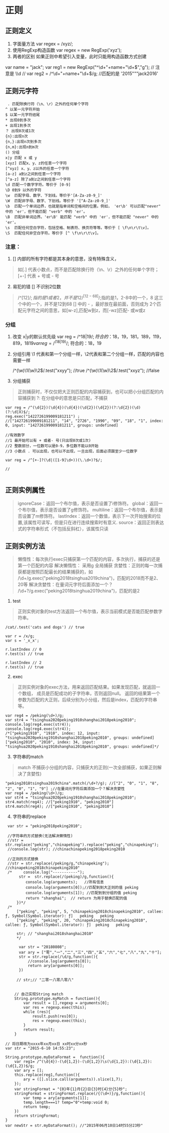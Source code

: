 # 正则

## 正则定义
1. 字面量方法
   var regex = /xyz/;
2. 使用RegExp构造函数
   var regex = new RegExp('xyz');
3. 两者的区别
    如果正则中希望引入变量，此时只能用构造函数方式创建

var name = "jack";
var reg1 = new RegExp("^\\d+"+name+"\\d+$","g"); // 注意是 \\d
//  var reg2 = /^\d+"+name+"\d+$/g; //匹配的是 '2015"""jack2016'
   
 
   
##  正则元字符

     . 匹配除换行符（\n、\r）之外的任何单个字符
    ^ 以某一元字符开始
    $ 以某一元字符结尾
    * 出现0到多次
    + 出现1到多次
    ？ 出现0次或1次
    {n}:出现n次
    {n,}:出现n次到多次
    {n,m}:出现n到m次
    () 分组
    x|y 匹配 x 或 y
    [xyz] 匹配x、y、z的任意一个字符
    [^xyz] x、y、z以外的任意一个字符
    [a-z] a到z之间到任意一个字符
    [^a-z] 除了a到z之间到任意一个字符
    \d 匹配一个数字字符。等价于 [0-9]
    \D 0到9 以外的字符
    \w	匹配字母、数字、下划线。等价于'[A-Za-z0-9_]'
    \W	匹配非字母、数字、下划线。等价于 '[^A-Za-z0-9_]'
    \b	匹配一个单词边界，也就是指单词和空格间的位置。例如， 'er\b' 可以匹配"never" 中的 'er'，但不能匹配 "verb" 中的 'er'。
    \B	匹配非单词边界。'er\B' 能匹配 "verb" 中的 'er'，但不能匹配 "never" 中的 'er'。
    \s	匹配任何空白字符，包括空格、制表符、换页符等等。等价于 [ \f\n\r\t\v]。
    \S	匹配任何非空白字符。等价于 [^ \f\n\r\t\v]。
   
### 注意： 

1. [] 内部的所有字符都是其本身的意思，没有特殊含义，
>   如[.] 代表小数点，而不是匹配除换行符（\n、\r）之外的任何单个字符；
>      [+-] 代表 + 号或 - 号

2. 易犯的错 [] 不识别2位数   
>  /^[12]$/ ;指的是1 或者2， 并不是12
> /^ [12-68]$/;指的是1，2-8中的一个，8 这三个中的一个，并不是12到68
> [] 中的 - ，最好放在最前面，否则成为 2个匹配元字符之间的意思，如[w-z],匹配w到z，而[-wz]匹配- 或w或z

 

### 分组
1. 改变 x|y的默认优先级
     var reg = /^18|19$/;
     符合的：18，19，181，189，119，819，1819
     var reg = /^(18|19)$/;
     符合的：18，19

2. 分组引用
   \1 代表和第一个分组一样，\2代表和第二个分组一样，匹配的内容也需要一样
   
   /^(\w)\1(\w)\2$/.test("xxyy"); //true
   /^(\w)\1(\w)\2$/.test("xxyz"); //false
   
3. 分组捕获
> 正则捕获时，不仅仅把大正则匹配的内容捕获到，也可以把小分组匹配的内容捕获到
  ?: 在分组中的意思是只匹配，不捕获
  
```
var reg = /^(\d{2})(\d{4})(\d{4})(\d{2})(\d{2})(?:\d{2})(\d)(?:\d|X)$/;
reg.exec("1422726199009181211") ;
//["142726199009181211", "14", "2726", "1990", "09", "18", "1", index: 0, input: "142726199009181211", groups: undefined]
```  

 
 
```
//有效数字
//1 最开始可以有 + 或者- 号(只出现0次或1次)
//2 整数部分，一位数可以是0-9，多位数不能以0开始
//3 小数点 . 可以出现，也可以不出现，一旦出现，后面必须跟至少一位数字

var reg = /^[+-]?(\d|([1-9]\d+))(\.\d+)?$/;

// 
    
```   
    
 
## 正则实例属性
> ignoreCase：返回一个布尔值，表示是否设置了i修饰符。
> global：返回一个布尔值，表示是否设置了g修饰符。
>  multiline：返回一个布尔值，表示是否设置了m修饰符。 
> lastIndex：返回一个数值，表示下一次开始搜索的位置,该属性可读写，但是只在进行连续搜索时有意义.
> source：返回正则表达式的字符串形式（不包括反斜杠），该属性只读

## 正则实例方法

> 懒惰性：每次执行exec只捕获第一个匹配的内容，多次执行，捕获的还是第一个匹配的内容
> 解决懒惰性： 采用g 全局捕获
> 贪婪性：正则的每一次捕获都是按照匹配最长的结果捕获的，如
     /\d+/g.exec("peking2018tsinghua2019china")，匹配的2018而不是2、20等
> 解决贪婪性：在量词元字符后面添加一个？
    /\d+?/g.exec("peking2018tsinghua2019china")，匹配的是2

 
1. test
> 正则实例对象的test方法返回一个布尔值，表示当前模式是否能匹配参数字符串。

```
/cat/.test('cats and dogs') // true

var r = /x/g;
var s = '_x_x';

r.lastIndex // 0
r.test(s) // true

r.lastIndex // 2
r.test(s) // true
```

2. exec
> 正则实例对象的exec方法，用来返回匹配结果。如果发现匹配，就返回一个数组，
> 成员是匹配成功的子字符串，否则返回null。
> 返回的结果第一个参数为匹配的大正则，后续分别为小分组，然后是index，匹配的字符串等。


```
var reg4 = /peking(\d+)/g;
var str4 = "tsinghua2020peking1910shanghai2018peking2010";
console.log(reg4.exec(str4));
console.log(reg4.exec(str4));
/*["peking1910", "1910", index: 12, input: "tsinghua2020peking1910shanghai2018peking2010", groups: undefined]
["peking2010", "2010", index: 34, input: "tsinghua2020peking1910shanghai2018peking2010", groups: undefined]*/
```
 

3. 字符串的match    

>  match 不捕获小分组的内容，只捕获大的正则(一次全部捕获，如果正则解决了贪婪性)
```
"peking2018tsinghua2019china".match(/\d+?/g); //["2", "0", "1", "8", "2", "0", "1", "9"] ;//在量词元字符后面添加一个？解决贪婪性
var reg4 = /peking(\d+)/g;
var str4 = "tsinghua2020peking1910shanghai2018peking2010";
str4.match(reg4); //["peking1910", "peking2010"]
str4.match(reg4); //["peking1910", "peking2010"]
```


4. 字符串的replace


```
 var str = "peking2018peking2010";

 //字符串的方式替换(无法解决懒惰性)
 //str = str.replace("peking","chinapeking").replace("peking","chinapeking");
 //console.log(str); //chinachinapeking2018peking2010

 //正则的方式替换
 //str = str.replace(/peking/g,"chinapeking"); //chinapeking2018chinapeking2010"
 /*     console.log("-----------");
      str =  str.replace(/(peking)/g,function(){
         console.log(arguments);   //所有信息
         console.log(arguments[0]);//匹配到到大正则的值 peking
         console.log(arguments[1]); //匹配到到分组的值 peking
         return "shanghai";  // return 为用于替换匹配的值
     })*/
 /*
     ["peking", "peking", 5, "chinapeking2018chinapeking2010", callee: ƒ, Symbol(Symbol.iterator): ƒ]   peking   peking
     ["peking", "peking", 20, "chinapeking2018chinapeking2010", callee: ƒ, Symbol(Symbol.iterator): ƒ]  peking   peking
 
     str; // "shanghai2018shanghai2010"
     */
 ```
    
  
```
      var str = "20180808";
      var ary = ["零","一","二","三","四","五","六","七","八","九","十"];
      str = str.replace(/\d/g,function(){
          //console.log(arguments[0]);
          return ary[arguments[0]];
      })
  
     // str;// "二零一八零八零八"
``` 


```

    // 自己实现String match
    String.prototype.myMatch = function(){
        var result = [],regexp = arguments[0];
        var res = regexp.exec(this);
        while (res){
            result.push(res[0]);
            res = regexp.exec(this);
        }
        return result;
    }
```

```
// 将日期改为xxxx年xx月xx日 xx时xx分xx秒
var str = "2015-6-10 14:55:23";

String.prototype.myDataFormat =  function(){
    var reg1= /^(\d{4})-(\d{1,2})-(\d{1,2})\s(\d{1,2}):(\d{1,2}):(\d{1,2})$/g;
    var ary = [];
    this.replace(reg1,function(){
        ary = ([].slice.call(arguments)).slice(1,7);
    });
    var stringFormat = "{0}年{1}月{2}日{3}时{4}分{5}秒";
    stringFormat = stringFormat.replace(/{(\d+)}/g,function(){
        var temp = ary[arguments[1]];
        temp.length===1? temp="0"+temp:void 0;
        return temp;
    })
    return stringFormat;
}
var newStr = str.myDataFormat(); //"2015年06月10日14时55分23秒"
```
